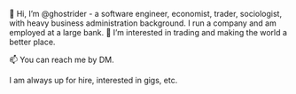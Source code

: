 👋 Hi, I’m @ghostrider - a software engineer, economist, trader, sociologist, with heavy business administration background. 
I run a company and am employed at a large bank. 👀 I’m interested in trading and making the world a better place. 

📫 You can reach me by DM. 

I am always up for hire, interested in gigs, etc. 

<!---
ghostrider/ghostrider is a ✨ special ✨ repository because its `README.md` (this file) appears on your GitHub profile.
You can click the Preview link to take a look at your changes.
--->
